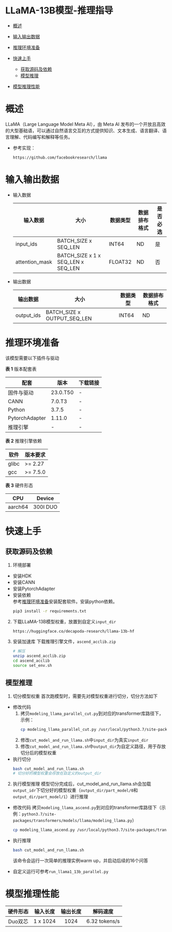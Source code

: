 # LLaMA-13B模型-推理指导

- [概述](#概述)

- [输入输出数据](#输入输出数据)

- [推理环境准备](#推理环境准备)

- [快速上手](#快速上手)

  - [获取源码及依赖](#获取源码及依赖)                                                                                                          
  - [模型推理](#模型推理)

- [模型推理性能](#模型推理性能)

# 概述

   LLaMA（Large Language Model Meta AI），由 Meta AI 发布的一个开放且高效的大型基础语，可以通过自然语言交互的方式提供知识、文本生成、语言翻译、语言理解、代码编写和解释等任务。

- 参考实现：
   ```bash
   https://github.com/facebookresearch/llama
   ```

# 输入输出数据
- 输入数据

  | 输入数据      | 大小          | 数据类型  | 数据排布格式 | 是否必选 |
  |-----------|-------------|-------|--------|------|
  | input_ids | BATCH_SIZE x SEQ_LEN | INT64 | ND     | 是    |
  | attention_mask | BATCH_SIZE x 1 x SEQ_LEN x SEQ_LEN | FLOAT32 | ND     | 否|

- 输出数据

  | 输出数据       | 大小                 | 数据类型  | 数据排布格式 |
  |------------|--------------------|-------|--------|
  | output_ids | BATCH_SIZE x OUTPUT_SEQ_LEN | INT64 | ND     |


# 推理环境准备

 该模型需要以下插件与驱动

  **表 1**  版本配套表

  | 配套             | 版本       | 下载链接                                                                                                                                                                                 |
  |----------------|----------|-----------------------------------------------------------------------------------------------------------------------------------------------------------------------------------|
  | 固件与驱动          | 23.0.T50 | -    |
  | CANN           | 7.0.T3   | - |
  | Python         | 3.7.5    | -                                                                                                                                                                                 |         
  | PytorchAdapter | 1.11.0   | -      |
  | 推理引擎           | -   |     -     |

  **表 2** 推理引擎依赖

   | 软件     | 版本要求      | 
   |--------|-----------|
   | glibc  | \>= 2.27  | 
   | gcc    | \>= 7.5.0 | 

  **表 3** 硬件形态

   | CPU    | Device   |
   |--------|----------|
   | aarch64 | 300I DUO |

# 快速上手

## 获取源码及依赖

1. 环境部署
- 安装HDK
- 安装CANN
- 安装PytorchAdapter
- 安装依赖   
   参考[推理环境准备](#推理环境准备)安装配套软件。安装python依赖。
   ```bash
   pip3 install -r requirements.txt
   ```

2. 下载LLaMA-13B模型权重，放置到自定义`input_dir`
   ```bash
   https://huggingface.co/decapoda-research/llama-13b-hf
   ```

3. 安装加速库
   下载推理引擎文件，`ascend_acclib.zip`
   ```bash
   # 解压
   unzip ascend_acclib.zip
   cd ascend_acclib
   source set_env.sh
   ```

## 模型推理

1. 切分模型权重
首次跑模型时，需要先对模型权重进行切分，切分方法如下
- 修改代码
   1. 拷贝`modeling_llama_parallel_cut.py`到对应的transformer库路径下，示例：
      ```bash
      cp modeling_llama_parallel_cut.py /usr/local/python3.7/site-packages/transformers/models/llama/modeling_llama.py
      ```
   2. 修改`cut_model_and_run_llama.sh`中`input_dir`为真实`input_dir`
   3. 修改`cut_model_and_run_llama.sh`中`output_dir`为自定义路径，用于存放切分后的模型权重
- 执行切分
   ```bash
   bash cut_model_and_run_llama.sh
   # 切分好的模型权重会存放在自定义的output_dir
   ```

2. 执行模型推理
模型切分完成后，cut_model_and_run_llama.sh会加载`output_idr`下切分好的模型权重（`output_dir/part_model/0`和`output_dir/part_model/1`）进行推理
- 修改代码
   拷贝`modeling_llama_ascend.py`到对应的transformer库路径下（示例：`python3.7/site-packages/transformers/models/llama/modeling_llama.py`）
  ```bash
  cp modeling_llama_ascend.py /usr/local/python3.7/site-packages/transformers/models/llama/modeling_llama.py
  ```

- 执行推理
   ```bash
   bash cut_model_and_run_llama.sh
   ```
   该命令会运行一次简单的推理实例warm up，并启动后续的16个问答
- 自定义运行可参考`run_llama1_13b_parallel.py`

# 模型推理性能

| 硬件形态  |   输入长度   |  输出长度  |     解码速度      |
|:-----:|:--------:|:------:|:-------------:|
| Duo双芯 | 1 x 1024 |   1024   | 6.32 tokens/s |



